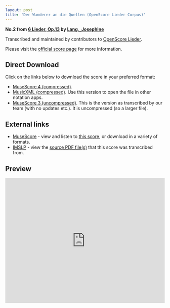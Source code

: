 ```yaml
---
layout: post
title: 'Der Wanderer an die Quellen (OpenScore Lieder Corpus)'
---
```


__No.2 from [6 Lieder, Op.13](https://fourscoreandmore.org/OpenScore/Lang%2C_Josephine/6_Lieder%2C_Op.13/) by [Lang,_Josephine](https://fourscoreandmore.org/OpenScore/Lang%2C_Josephine)__

Transcribed and maintained by contributors to [OpenScore Lieder].

Please visit the [official score page] for more information.

[official score page]: https://musescore.com/openscore-lieder-corpus/scores/6075217
[OpenScore Lieder]: https://musescore.com/openscore-lieder-corpus

## Direct Download

Click on the links below to download the score in your preferred format:
- [MuseScore 4 (compressed)](https://fourscoreandmore.org/OpenScore/Lang%2C_Josephine/6_Lieder%2C_Op.13/2_Der_Wanderer_an_die_Quellen.mscz).
- [MusicXML (compressed)](https://fourscoreandmore.org/OpenScore/Lang%2C_Josephine/6_Lieder%2C_Op.13/2_Der_Wanderer_an_die_Quellen.mxl). Use this version to open the file in other notation apps.
- [MuseScore 3 (uncompressed)](https://raw.githubusercontent.com/OpenScore/Lieder/refs/heads/main/scores/Lang%2C_Josephine/6_Lieder%2C_Op.13/2_Der_Wanderer_an_die_Quellen/lc6075217.mscx). This is the version as transcribed by our team (with no updates etc.). It is uncompressed (so a larger file).

## External links

- [MuseScore] - view and listen to [this score][MuseScore], or download in a variety of formats.
- [IMSLP] - view the [source PDF file(s)][IMSLP] that this score was transcribed from.

[MuseScore]: https://musescore.com/score/6075217
[IMSLP]: https://imslp.org/wiki/Special:ReverseLookup/616476

## Preview

<iframe width="100%" height="394" src="https://musescore.com/openscore-lieder-corpus/scores/6075217/embed" frameborder="0" allowfullscreen allow="autoplay; fullscreen"></iframe>
